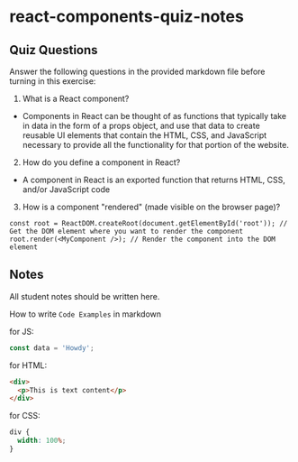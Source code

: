 # react-components-quiz-notes

## Quiz Questions

Answer the following questions in the provided markdown file before turning in this exercise:

1. What is a React component?

- Components in React can be thought of as functions that typically take in data in the form of a props object, and use that data to create reusable UI elements that contain the HTML, CSS, and JavaScript necessary to provide all the functionality for that portion of the website.

2. How do you define a component in React?

- A component in React is an exported function that returns HTML, CSS, and/or JavaScript code

3. How is a component "rendered" (made visible on the browser page)?

`const root = ReactDOM.createRoot(document.getElementById('root')); // Get the DOM element where you want to render the component
root.render(<MyComponent />); // Render the component into the DOM element`

## Notes

All student notes should be written here.

How to write `Code Examples` in markdown

for JS:

```javascript
const data = 'Howdy';
```

for HTML:

```html
<div>
  <p>This is text content</p>
</div>
```

for CSS:

```css
div {
  width: 100%;
}
```
